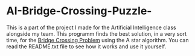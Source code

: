 # AI-Bridge-Crossing-Puzzle-
This is a part of the project I made for the Artificial Intelligence class alongside my team. This programm finds the best solution, in a very sort time, for the [Bridge Crossing Problem](https://en.wikipedia.org/wiki/Bridge_and_torch_problem) using the A star algorithm. You can read the README.txt file to see how it works and use it yourself. 
